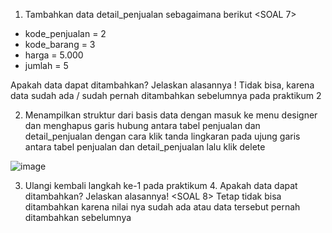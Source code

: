 1.	Tambahkan data detail_penjualan sebagaimana berikut <SOAL 7>
- kode_penjualan = 2 
- kode_barang = 3 
- harga = 5.000 
- jumlah = 5 
 
Apakah data dapat ditambahkan? Jelaskan alasannya ! 
Tidak bisa, karena data sudah ada / sudah pernah ditambahkan sebelumnya  pada  praktikum 2 

2.	Menampilkan struktur dari basis data dengan masuk ke menu designer dan menghapus garis hubung antara tabel penjualan dan detail_penjualan dengan cara klik tanda lingkaran pada ujung garis antara tabel penjualan dan detail_penjualan lalu klik delete 
 
 ![image](https://github.com/rafaxputra/learn_myphpadmin/assets/75997309/483b715b-3c20-42dc-93bc-33a88a92e28c)

3.	Ulangi kembali langkah ke-1 pada praktikum 4. Apakah data dapat ditambahkan? Jelaskan alasannya! <SOAL 8>
Tetap tidak bisa ditambahkan karena nilai nya sudah ada atau data tersebut pernah ditambahkan sebelumnya  
